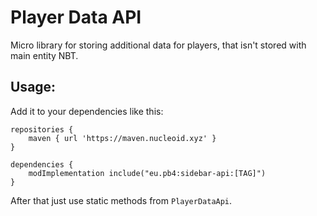 # Player Data API
Micro library for storing additional data for players, that isn't stored with main entity NBT.

## Usage:
Add it to your dependencies like this:

```
repositories {
	maven { url 'https://maven.nucleoid.xyz' }
}

dependencies {
	modImplementation include("eu.pb4:sidebar-api:[TAG]")
}
```

After that just use static methods from `PlayerDataApi`. 
